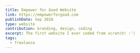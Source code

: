 ```yaml
---
title: Empower for Good Website
link: https://empowerforgood.com
publishDate: Sep 2018
type: website
contribution: branding, design, coding
excerpt: The first website I ever coded from scratch! :')
tags:
  - freelance
---
```


